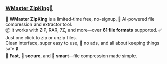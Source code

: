 ### [WMaster ZipKing👋](https://zipking.wmaster.com/)

🎁 **WMaster ZipKing** is a limited-time free, no-signup, 🤖 AI-powered file compression and extractor tool.  
📦 It works with ZIP, RAR, 7Z, and more—over **61 file formats** supported. ✅ Just one click to zip or unzip files.  
Clean interface, super easy to use, 🚫 no ads, and all about keeping things safe 🔒.  
🚀 **Fast**, 🔐 **secure**, and 🧠 **smart**—file compression made simple.
